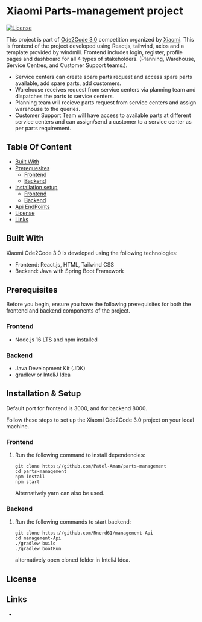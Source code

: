<!-- <a href="https://aimeos.org/">
    <img src="https://aimeos.org/fileadmin/template/icons/logo.png" alt="Aimeos logo" title="Aimeos" align="right" height="60" />
</a> -->

# Xiaomi Parts-management project

[![License](https://poser.pugx.org/aimeos/aimeos-typo3/license.svg)](https://www.gnu.org/licenses/agpl-3.0.en.html)

<!-- :star: Star us on GitHub — it motivates us a lot! -->

This project is part of [Ode2Code 3.0](https://unstop.com/competitions/xiaomi-ode2code-30-xiaomi-india-713806) competition organized by [Xiaomi](https://www.mi.com). This is frontend of the project developed using Reactjs, tailwind, axios and a template provided by windmill. Frontend includes login, register, profile pages and dashboard for all 4 types of stakeholders. (Planning, Warehouse, Service Centres, and Customer Support teams.).

-   Service centers can create spare parts request and access spare parts available, add spare parts, add customers.
-   Warehouse receives request from service centers via planning team and dispatches the parts to service centers.
-   Planning team will recieve parts request from service centers and assign warehouse to the queries.
-   Customer Support Team will have access to available parts at different service centers and can assign/send a customer to a service center as per parts requirement.

## Table Of Content

-   [Built With](#built-with)
-   [Prerequesites](#prerequesites)
    -   [Frontend](#frontend)
    -   [Backend](#backend)
-   [Installation setup](#installation-setup)
    -   [Frontend](#frontend)
    -   [Backend](#backend)
-   [Api EndPoints](#api-endpoints)
-   [License](#license)
-   [Links](#links)

## Built With

Xiaomi Ode2Code 3.0 is developed using the following technologies:

-   Frontend: React.js, HTML, Tailwind CSS
-   Backend: Java with Spring Boot Framework

## Prerequisites

Before you begin, ensure you have the following prerequisites for both the frontend and backend components of the project.

### Frontend

-   Node.js 16 LTS and npm installed

### Backend

-   Java Development Kit (JDK)
-   gradlew or InteliJ Idea

## Installation & Setup

Default port for frontend is 3000, and for backend 8000.

Follow these steps to set up the Xiaomi Ode2Code 3.0 project on your local machine.

### Frontend

1. Run the following command to install dependencies:

    ```shell
    git clone https://github.com/Patel-Aman/parts-management
    cd parts-management
    npm install
    npm start
    ```

   Alternatively yarn can also be used.

### Backend

1. Run the following commands to start backend:
    ```shell
    git clone https://github.com/Rnerd61/management-Api
    cd management-Api
    ./gradlew build
    ./gradlew bootRun
    ```
   alternatively open cloned folder in InteliJ Idea.

##

## License

## Links

-

<!-- MARKDOWN LINKS & IMAGES -->
<!-- https://www.markdownguide.org/basic-syntax/#reference-style-links -->

[forks-shield]: https://img.shields.io/github/forks/othneildrew/Best-README-Template.svg?style=for-the-badge
[forks-url]: https://github.com/othneildrew/Best-README-Template/network/members
[stars-shield]: https://img.shields.io/github/stars/othneildrew/Best-README-Template.svg?style=for-the-badge
[stars-url]: https://github.com/othneildrew/Best-README-Template/stargazers
[issues-shield]: https://img.shields.io/github/issues/othneildrew/Best-README-Template.svg?style=for-the-badge
[issues-url]: https://github.com/othneildrew/Best-README-Template/issues
[license-shield]: https://img.shields.io/github/license/othneildrew/Best-README-Template.svg?style=for-the-badge
[license-url]: https://github.com/othneildrew/Best-README-Template/blob/master/LICENSE.txt
[linkedin-shield]: https://img.shields.io/badge/-LinkedIn-black.svg?style=for-the-badge&logo=linkedin&colorB=555
[linkedin-url]: https://linkedin.com/in/othneildrew
[React.js]: https://img.shields.io/badge/React-20232A?style=for-the-badge&logo=react&logoColor=61DAFB
